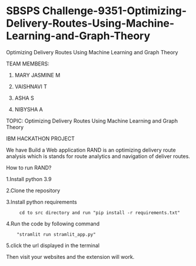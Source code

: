 # SBSPS Challenge-9351-Optimizing-Delivery-Routes-Using-Machine-Learning-and-Graph-Theory
Optimizing Delivery Routes Using Machine Learning and Graph Theory

TEAM MEMBERS:

1. MARY JASMINE M

2. VAISHNAVI T

3. ASHA S

4. NIBYSHA A

TOPIC: Optimizing Delivery Routes Using Machine Learning and Graph Theory

IBM HACKATHON PROJECT

We have Build a Web application
 RAND is an optimizing delivery route analysis which is stands for route analytics and navigation of deliver routes.
 
How to run RAND?

  1.Install python 3.9
  
  2.Clone the repository
  
  3.Install python requirements
  
         cd to src directory and run "pip install -r requirements.txt"
       
  4.Run the code by following command
  
        "stramlit run stramlit_app.py"
       
  5.click the url displayed in the terminal     
   
   
   
   
   
   
   
Then visit your websites and the extension will work.
